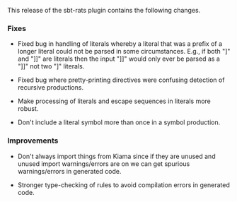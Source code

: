 This release of the sbt-rats plugin contains the following changes.

### Fixes

* Fixed bug in handling of literals whereby a literal that was a prefix of a longer literal could not be parsed in some circumstances. E.g., if both "]" and "]]" are literals then the input "]]" would only ever be parsed as a "]]" not two "]" literals.

* Fixed bug where pretty-printing directives were confusing detection of recursive productions.

* Make processing of literals and escape sequences in literals more robust.

* Don't include a literal symbol more than once in a symbol production.

### Improvements

* Don't always import things from Kiama since if they are unused and unused import warnings/errors are on we can get spurious warnings/errors in generated code.

* Stronger type-checking of rules to avoid compilation errors in generated code.
